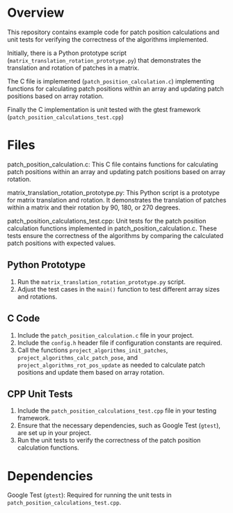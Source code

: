 
# Overview

This repository contains example code for patch position calculations and unit tests for verifying the correctness of the algorithms implemented. 

Initially, there is a Python prototype script (`matrix_translation_rotation_prototype.py`) that demonstrates the translation 
and rotation of patches in a matrix.

The C file is implemented (`patch_position_calculation.c`) implementing functions for calculating patch positions within an array and updating patch positions 
based on array rotation. 

Finally the C implementation is unit tested with the gtest framework (`patch_position_calculations_test.cpp`)

# Files

patch_position_calculation.c: 
This C file contains functions for calculating patch positions within an array and updating patch positions based on array rotation. 

matrix_translation_rotation_prototype.py: 
This Python script is a prototype for matrix translation and rotation. It demonstrates the translation of patches within a matrix and their rotation by 90,
180, or 270 degrees.

patch_position_calculations_test.cpp: 
Unit tests for the patch position calculation functions implemented in patch_position_calculation.c. 
These tests ensure the correctness of the algorithms by comparing the calculated patch positions with expected values.

## Python Prototype
1. Run the `matrix_translation_rotation_prototype.py` script.
2. Adjust the test cases in the `main()` function to test different array sizes and rotations.

## C Code
1. Include the `patch_position_calculation.c` file in your project.
2. Include the `config.h` header file if configuration constants are required.
3. Call the functions `project_algorithms_init_patches`, `project_algorithms_calc_patch_pose`, and `project_algorithms_rot_pos_update` as needed to calculate patch positions and update them based on array rotation.

## CPP Unit Tests
1. Include the `patch_position_calculations_test.cpp` file in your testing framework.
2. Ensure that the necessary dependencies, such as Google Test (`gtest`), are set up in your project.
3. Run the unit tests to verify the correctness of the patch position calculation functions.


# Dependencies

Google Test (`gtest`): Required for running the unit tests in `patch_position_calculations_test.cpp`.
